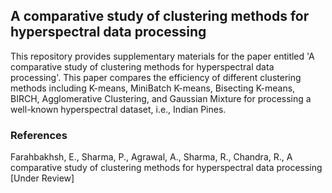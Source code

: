 ## A comparative study of clustering methods for hyperspectral data processing

This repository provides supplementary materials for the paper entitled 'A comparative study of clustering methods for hyperspectral data processing'. This paper compares the efficiency of different clustering methods including K-means, MiniBatch K-means, Bisecting K-means, BIRCH, Agglomerative Clustering, and Gaussian Mixture for processing a well-known hyperspectral dataset, i.e., Indian Pines.

### References
Farahbakhsh, E., Sharma, P., Agrawal, A., Sharma, R., Chandra, R., A comparative study of clustering methods for hyperspectral data processing [Under Review]
